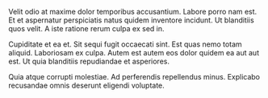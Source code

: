 Velit odio at maxime dolor temporibus accusantium. Labore porro nam est. Et et aspernatur perspiciatis natus quidem inventore incidunt. Ut blanditiis quos velit. A iste ratione rerum culpa ex sed in.
 Cupiditate et ea et. Sit sequi fugit occaecati sint. Est quas nemo totam aliquid. Laboriosam ex culpa. Autem est autem eos dolor quidem ea aut aut est. Ut quia blanditiis repudiandae et asperiores.
 Quia atque corrupti molestiae. Ad perferendis repellendus minus. Explicabo recusandae omnis deserunt eligendi voluptate.